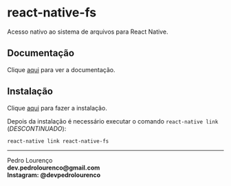 # react-native-fs

Acesso nativo ao sistema de arquivos para React Native.

## Documentação

Clique [aqui](https://github.com/itinance/react-native-fs) para ver a documentação.

## Instalação

Clique [aqui](https://www.npmjs.com/package/react-native-fs) para fazer a instalação.

Depois da instalação é necessário executar o comando `react-native link` (_DESCONTINUADO_):

```
react-native link react-native-fs
```


<hr>
<stong>Pedro Lourenço</strong><br>
<Strong>dev.pedrolourenco@gmail.com</strong><br>
<Strong>Instagram: @devpedrolourenco</strong>